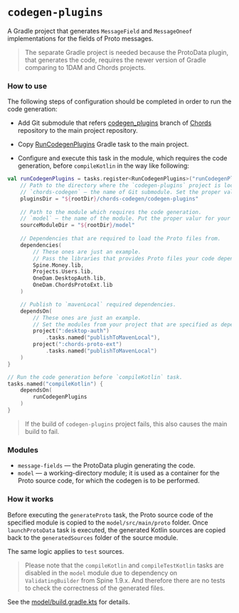# `codegen-plugins`

A Gradle project that generates `MessageField` and `MessageOneof` implementations for the fields of Proto messages.

> The separate Gradle project is needed because the ProtoData plugin, 
that generates the code, requires the newer version of Gradle 
comparing to 1DAM and Chords projects.

### How to use

The following steps of configuration should be completed in order 
to run the code generation:

* Add Git submodule that refers [codegen_plugins](https://github.com/SpineEventEngine/Chords/tree/codegen_plugins) 
branch of [Chords](https://github.com/SpineEventEngine/Chords) repository 
to the main project repository.

* Copy [RunCodegenPlugins](buildSrc/src/main/kotlin/io/spine/internal/gradle/RunCodegenPlugins.kt) 
Gradle task to the main project.

* Configure and execute this task in the module, which requires the code generation,
before `compileKotlin` in the way like following:

```kotlin
val runCodegenPlugins = tasks.register<RunCodegenPlugins>("runCodegenPlugins") {
    // Path to the directory where the `codegen-plugins` project is located.
    // `chords-codegen` — the name of Git submodule. Set the proper value for your case.
    pluginsDir = "${rootDir}/chords-codegen/codegen-plugins"
    
    // Path to the module which requires the code generation.
    // `model` — the name of the module. Put the proper valur for your case.
    sourceModuleDir = "${rootDir}/model"
    
    // Dependencies that are required to load the Proto files from.
    dependencies(
        // These ones are just an example.
        // Pass the libraries that provides Proto files your code depended on.
        Spine.Money.lib,
        Projects.Users.lib,
        OneDam.DesktopAuth.lib,
        OneDam.ChordsProtoExt.lib
    )

    // Publish to `mavenLocal` required dependencies.
    dependsOn(
        // These ones are just an example.
        // Set the modules from your project that are specified as dependencies.
        project(":desktop-auth")
            .tasks.named("publishToMavenLocal"),
        project(":chords-proto-ext")
            .tasks.named("publishToMavenLocal")
    )
}

// Run the code generation before `compileKotlin` task.
tasks.named("compileKotlin") {
    dependsOn(
        runCodegenPlugins
    )
}
```

> If the build of `codegen-plugins` project fails, this also
> causes the main build to fail.

### Modules

* `message-fields` — the ProtoData plugin generating the code.
* `model` — a working-directory module; it is used as a container for the Proto source code,
  for which the codegen is to be performed.

### How it works

Before executing the `generateProto` task, the Proto source code 
of the specified module is copied to the `model/src/main/proto` folder.
Once `launchProtoData` task is executed, the generated Kotlin sources
are copied back to the `generatedSources` folder of the source module.

The same logic applies to `test` sources.

> Please note that the `compileKotlin` and `compileTestKotlin` tasks are disabled
> in the `model` module due to dependency on `ValidatingBuilder` from Spine 1.9.x. 
> And therefore there are no tests to check the correctness of the generated files.

See the [model/build.gradle.kts](model/build.gradle.kts) for details.
